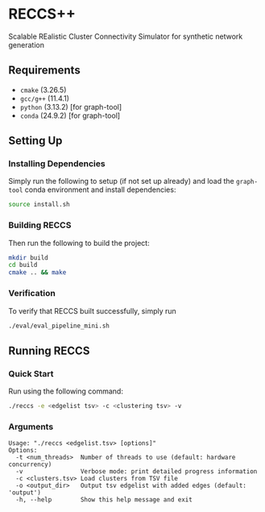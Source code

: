 # RECCS++

Scalable REalistic Cluster Connectivity Simulator for synthetic network generation

## Requirements

- `cmake` (3.26.5)
- `gcc/g++` (11.4.1)
- `python` (3.13.2) [for graph-tool]
- `conda` (24.9.2) [for graph-tool]

## Setting Up

### Installing Dependencies

Simply run the following to setup (if not set up already) and load the `graph-tool` conda environment and install dependencies:

```bash
source install.sh
```

### Building RECCS

Then run the following to build the project:

```bash
mkdir build
cd build
cmake .. && make
```

### Verification

To verify that RECCS built successfully, simply run

```bash
./eval/eval_pipeline_mini.sh
```

## Running RECCS

### Quick Start

Run using the following command:

```bash
./reccs -e <edgelist tsv> -c <clustering tsv> -v
```

### Arguments

```text
Usage: "./reccs <edgelist.tsv> [options]"
Options:
  -t <num_threads>  Number of threads to use (default: hardware concurrency)
  -v                Verbose mode: print detailed progress information
  -c <clusters.tsv> Load clusters from TSV file
  -o <output_dir>   Output tsv edgelist with added edges (default: 'output')
  -h, --help        Show this help message and exit
```
